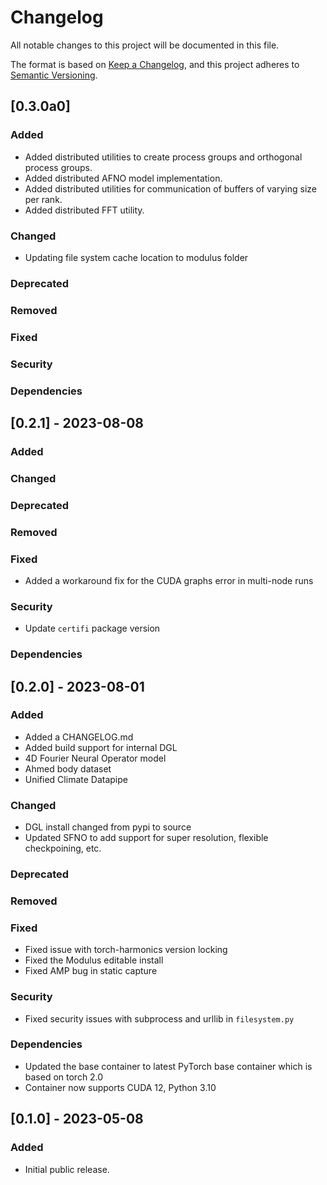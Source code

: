 <!-- markdownlint-disable MD024 -->
# Changelog

All notable changes to this project will be documented in this file.

The format is based on [Keep a Changelog](https://keepachangelog.com/en/1.0.0/),
and this project adheres to [Semantic Versioning](https://semver.org/spec/v2.0.0.html).

## [0.3.0a0]

### Added

- Added distributed utilities to create process groups and orthogonal process groups.
- Added distributed AFNO model implementation.
- Added distributed utilities for communication of buffers of varying size per rank.
- Added distributed FFT utility.

### Changed

- Updating file system cache location to modulus folder

### Deprecated

### Removed

### Fixed

### Security

### Dependencies

## [0.2.1] - 2023-08-08

### Added

### Changed

### Deprecated

### Removed

### Fixed

- Added a workaround fix for the CUDA graphs error in multi-node runs

### Security

- Update `certifi` package version

### Dependencies

## [0.2.0] - 2023-08-01

### Added

- Added a CHANGELOG.md
- Added build support for internal DGL
- 4D Fourier Neural Operator model
- Ahmed body dataset
- Unified Climate Datapipe

### Changed

- DGL install changed from pypi to source
- Updated SFNO to add support for super resolution, flexible checkpoining, etc.

### Deprecated

### Removed

### Fixed

- Fixed issue with torch-harmonics version locking
- Fixed the Modulus editable install
- Fixed AMP bug in static capture

### Security

- Fixed security issues with subprocess and urllib in `filesystem.py`

### Dependencies

- Updated the base container to latest PyTorch base container which is based on torch 2.0
- Container now supports CUDA 12, Python 3.10

## [0.1.0] - 2023-05-08

### Added

- Initial public release.
